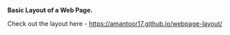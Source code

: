 **Basic Layout of a Web Page.**

Check out the layout here - https://amantoor17.github.io/webpage-layout/
